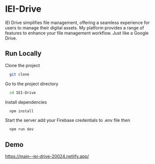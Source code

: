 
# IEI-Drive

IEI Drive simplifies file management, offering a seamless experience for users to manage their digital assets. My platform provides a range of features to enhance your file management workflow. Just like a Google Drive.




## Run Locally

Clone the project

```bash
  git clone 
```

Go to the project directory

```bash
  cd IEI-Drive
```

Install dependencies

```bash
  npm install
```

Start the server
add your Firebase credentials to .env file then

```bash
  npm run dev
```


## Demo

https://main--iei-drive-20024.netlify.app/
